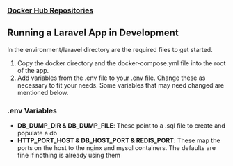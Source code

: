
### [Docker Hub Repositories](https://hub.docker.com/u/cbjdev)

## Running a Laravel App in Development
In the environment/laravel directory are the required files to get started.

1. Copy the docker directory and the docker-compose.yml file into the root 
of the app.
2. Add variables from the .env file to your .env file. Change
these as necessary to fit your needs. Some variables that may need changed are mentioned below.

### .env Variables
 * **DB_DUMP_DIR & DB_DUMP_FILE**: These point to a .sql file to create and
 populate a db
 * **HTTP_PORT_HOST & DB_HOST_PORT & REDIS_PORT**: These map the ports on the host to the nginx and mysql 
 containers. The defaults are fine if nothing is already using them

